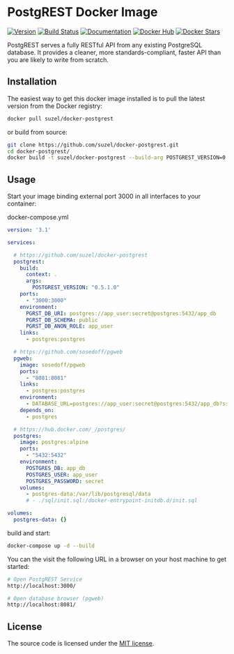 # PostgREST Docker Image

[![Version](https://img.shields.io/badge/Version-0.5.0.0-blue.svg)](https://github.com/begriffs/postgrest/tree/master "Version : 0.5.1.0")
[![Build Status](https://travis-ci.org/suzel/docker-postgrest.svg?branch=master)](https://travis-ci.org/suzel/docker-postgrest "Travis CI")
[![Documentation](https://img.shields.io/badge/docs-latest-brightgreen.svg)](http://postgrest.com "Documentation")
[![Docker Hub](https://img.shields.io/badge/Docker%20Hub-%E2%86%92-blue.svg)](https://hub.docker.com/r/suzel/docker-postgrest/ "Go to Docker Hub")
[![Docker Stars](https://img.shields.io/docker/pulls/suzel/docker-postgrest.svg)](https://hub.docker.com/r/suzel/docker-postgrest/ "Docker Pulls")

PostgREST serves a fully RESTful API from any existing PostgreSQL database.
It provides a cleaner, more standards-compliant, faster API than you are likely to write from scratch.

## Installation

The easiest way to get this docker image installed is to pull the latest version from the Docker registry:

```sh
docker pull suzel/docker-postgrest
```

or build from source:

```sh
git clone https://github.com/suzel/docker-postgrest.git
cd docker-postgrest/
docker build -t suzel/docker-postgrest --build-arg POSTGREST_VERSION=0.5.1.0 .
```

## Usage

Start your image binding external port 3000 in all interfaces to your container:

docker-compose.yml

```yml
version: '3.1'

services:

  # https://github.com/suzel/docker-postgrest
  postgrest:
    build:
      context: .
      args:
        POSTGREST_VERSION: "0.5.1.0"
    ports:
      - "3000:3000"
    environment:
      PGRST_DB_URI: postgres://app_user:secret@postgres:5432/app_db
      PGRST_DB_SCHEMA: public
      PGRST_DB_ANON_ROLE: app_user
    links:
      - postgres:postgres

  # https://github.com/sosedoff/pgweb
  pgweb:
    image: sosedoff/pgweb
    ports:
      - "8081:8081"
    links:
      - postgres:postgres
    environment:
      - DATABASE_URL=postgres://app_user:secret@postgres:5432/app_db?sslmode=disable
    depends_on:
      - postgres

  # https://hub.docker.com/_/postgres/
  postgres:
    image: postgres:alpine
    ports:
      - "5432:5432"
    environment:
      POSTGRES_DB: app_db
      POSTGRES_USER: app_user
      POSTGRES_PASSWORD: secret
    volumes:
      - postgres-data:/var/lib/postgresql/data
      # - ./sql/init.sql:/docker-entrypoint-initdb.d/init.sql

volumes:
  postgres-data: {}
```

build and start:

```sh
docker-compose up -d --build
```

You can the visit the following URL in a browser on your host machine to get started:

```sh
# Open PostgREST Service
http://localhost:3000/

# Open database browser (pgweb)
http://localhost:8081/
```

## License

The source code is licensed under the [MIT license](LICENSE).
